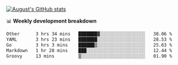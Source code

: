 
[![August's GitHub stats](https://github-readme-stats.vercel.app/api?username=zou-weidong&show_icons=true&theme=radical)](https://github.com/zou-weidong)


📊 **Weekly development breakdown**
<!--START_SECTION:waka-->

```txt
Other      3 hrs 34 mins   ███████▓░░░░░░░░░░░░░░░░░   30.06 %
YAML       3 hrs 23 mins   ███████░░░░░░░░░░░░░░░░░░   28.53 %
Go         3 hrs 3 mins    ██████▒░░░░░░░░░░░░░░░░░░   25.63 %
Markdown   1 hr 28 mins    ███░░░░░░░░░░░░░░░░░░░░░░   12.44 %
Groovy     13 mins         ▒░░░░░░░░░░░░░░░░░░░░░░░░   01.90 %
```

<!--END_SECTION:waka-->
